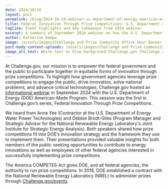 ```yaml
---
date: 2024/10/24
layout: post
permalink: /blog/2024-10-24-webinar-us-department-of-energy-american-made-program/
title: Federal Innovation Through Prize Competitions: U.S. Department of Energy’s American-Made Program
tagline: Event highlights and key takeaways from 2024 webinar
excerpt: A summary of September 2024 webinar on how the U.S. Department of Energy is using prize competitions to drive innovation and solve problems.
author: Katherine Kempe
image: /assets/images/Challenge and Prize Community Office Hour Banner v2.png
post-body-content-uploads: /assets/images/Challenge and Prize Community Office Hour Banner v2.png
image_alt_text: White text on blue background Challenge.gov Challenge and Prize Community Office Hours Learn. Share. Connect.
---
```

<p>At Challenge.gov, our mission is to empower the federal government and the public to participate together in equitable forms of innovation through prize competitions. To highlight how government agencies leverage prize competitions to engage the public, drive innovation, solve national problems, and advance critical technologies, Challenge.gov hosted an <a href="https://youtu.be/2cY1zLHvQtU?si=BwIzAqfw8ynZpNCO">informational webinar</a> in September 2024 with the U.S. Department of Energy (DOE) American-Made Program. This session was the first in Challenge.gov’s series, Federal Innovation Through Prize Competitions. </p>
<p>We heard from Anna Yee (Contractor at the U.S. Department of Energy Water Power Technologies) and Debbie Brodt-Giles (Program Manager and Strategic Advisor for the National Renewable Energy Laboratory's Joint Institute for Strategic Energy Analysis). Both speakers shared how prize competitions fit into DOE’s innovation strategy and the framework they use to implement them. Their presentations provided valuable insights for both members of the public seeking opportunities to contribute to energy innovations as well as employees of other federal agencies interested in successfully implementing prize competitions.</p> 
<p>The America COMPETES Act gives DOE, and all federal agencies, the authority to run prize competitions. In 2018, DOE established a contract with the National Renewable Energy Laboratory (NREL) to administer prizes through <a href="https://americanmadechallenges.org/>American-Made Challenges</a>, a resource available to all DOE offices. </p>
<p>DOE uses prizes to incentivize scientific and technological innovation through cash awards and non-cash assistance. Prize competitions vary in type, ranging from technology, entrepreneurship, student and workforce opportunities, federal funding for communities in need of clean energy solutions, and photo and video. Compared to other federal funding mechanisms, prize competitions have a low barrier to entry and no (zero) cost share, making them ideal for people with innovative ideas who lack the necessary access to compete for funding. For example, DOE’s Solar Power Technologies Office runs the Technology Prize to identify, develop, and test disruptive solutions to solar industry needs. This prize first launched in 2018 and is now in its eighth year. </p>

<p>The American-Made Program promotes innovation through prizes, training, and mentoring. To date the program successfully launched more than 80 prizes, offered over $400M in cash prizes and support, and built a 450+ network of members to support competitors. Their infrastructure has allowed them to create a pipeline for winners and competitors to further their success. American-Made gives away prizes and vouchers in phases, increasing barriers to entry with each proceeding phase. They sponsor a variety of clean energy and science and technology prizes including prizes empowering Minority Serving Institutions (MSI) and Tribal Colleges and Universities (TCU) communities such as the MSI Contract Readiness Prize and the Energy and Food Sovereignty Nexus Prize.</p> 

<p>Through the American-Made Program, offices at DOE have access to the experience and infrastructure to design and run a prize competition. With these resources, DOE can inspire the next generation of scientists, engineers, and entrepreneurs to advance new thinking in the energy sector.</p>

<p>For the rest of the series, Federal Innovation Through Prize Competitions, Challenge.gov is hosting conversations with the National Institutes of Health, the U.S. Agency for International Development, and the National Aeronautics and Space Administration. Through this webinar series the audience will learn of the diversity of approaches that different federal agencies are using to implement prize competitions as part of their innovation strategy. The series offers valuable lessons for other federal innovation implementers and illustrates the opportunity for members of the public to innovate alongside the federal government. Learn more about these events at <a href="http://Challenge.gov/events">Challenge.gov/events</a>.</p>

